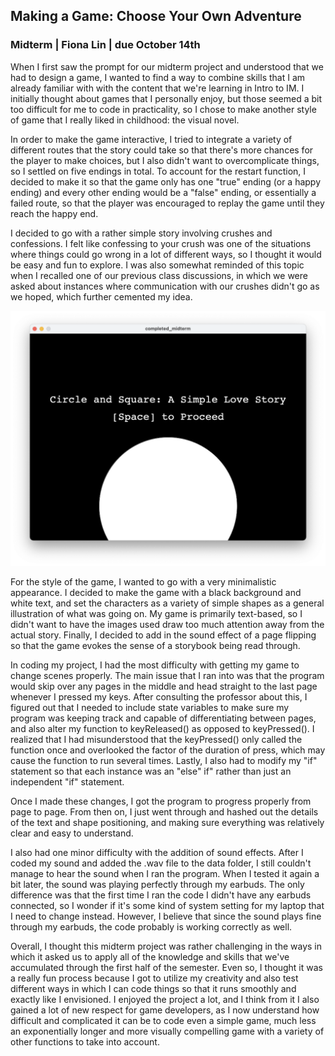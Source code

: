 ## Making a Game: Choose Your Own Adventure

### Midterm | Fiona Lin | due October 14th

When I first saw the prompt for our midterm project and understood that we had to design a game, I wanted to find a way to combine skills that I am already familiar with with the content that we're learning in Intro to IM. I initially thought about games that I personally enjoy, but those seemed a bit too difficult for me to code in practicality, so I chose to make another style of game that I really liked in childhood: the visual novel. 

In order to make the game interactive, I tried to integrate a variety of different routes that the story could take so that there's more chances for the player to make choices, but I also didn't want to overcomplicate things, so I settled on five endings in total. To account for the restart function, I decided to make it so that the game only has one "true" ending (or a happy ending) and every other ending would be a "false" ending, or essentially a failed route, so that the player was encouraged to replay the game until they reach the happy end. 

I decided to go with a rather simple story involving crushes and confessions. I felt like confessing to your crush was one of the situations where things could go wrong in a lot of different ways, so I thought it would be easy and fun to explore. I was also somewhat reminded of this topic when I recalled one of our previous class discussions, in which we were asked about instances where communication with our crushes didn't go as we hoped, which further cemented my idea. 

![](https://github.com/fionajlin/IntrotoIM/blob/main/Midterm/media/game%20title%20card.png)

For the style of the game, I wanted to go with a very minimalistic appearance. I decided to make the game with a black background and white text, and set the characters as a variety of simple shapes as a general illustration of what was going on. My game is primarily text-based, so I didn't want to have the images used draw too much attention away from the actual story. Finally, I decided to add in the sound effect of a page flipping so that the game evokes the sense of a storybook being read through. 

In coding my project, I had the most difficulty with getting my game to change scenes properly. The main issue that I ran into was that the program would skip over any pages in the middle and head straight to the last page whenever I pressed my keys. After consulting the professor about this, I figured out that I needed to include state variables to make sure my program was keeping track and capable of differentiating between pages, and also alter my function to keyReleased() as opposed to keyPressed(). I realized that I had misunderstood that the keyPressed() only called the function once and overlooked the factor of the duration of press, which may cause the function to run several times. Lastly, I also had to modify my "if" statement so that each instance was an "else" if" rather than just an independent "if" statement. 

Once I made these changes, I got the program to progress properly from page to page. From then on, I just went through and hashed out the details of the text and shape positioning, and making sure everything was relatively clear and easy to understand. 

I also had one minor difficulty with the addition of sound effects. After I coded my sound and added the .wav file to the data folder, I still couldn't manage to hear the sound when I ran the program. When I tested it again a bit later, the sound was playing perfectly through my earbuds. The only difference was that the first time I ran the code I didn't have any earbuds connected, so I wonder if it's some kind of system setting for my laptop that I need to change instead. However, I believe that since the sound plays fine through my earbuds, the code probably is working correctly as well.

Overall, I thought this midterm project was rather challenging in the ways in which it asked us to apply all of the knowledge and skills that we've accumulated through the first half of the semester. Even so, I thought it was a really fun process because I got to utilize my creativity and also test different ways in which I can code things so that it runs smoothly and exactly like I envisioned. I enjoyed the project a lot, and I think from it I also gained a lot of new respect for game developers, as I now understand how difficult and complicated it can be to code even a simple game, much less an exponentially longer and more visually compelling game with a variety of other functions to take into account. 
